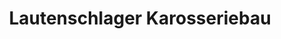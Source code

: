 ---
title: "Lautenschlager Karosseriebau"
url: /magstadt/lautenschlager-karosseriebau/
shop: Autowerkstatt
---